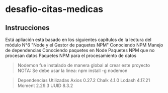 # desafio-citas-medicas

## Instrucciones
  
  
Está apliación está basado en los siguientes capítulos de la lectura del módulo N°6 "Node y el Gestor de paquetes NPM"
Conociendo NPM 
Manejo de dependencias 
Conociendo paquetes en Node 
Paquetes NPM que no procesan datos 
Paquetes NPM para el procesamiento de datos 

>  Nodemon fue instalado de manera global al crear este proyecto 
>  NOTA: Se debe usar la linea: npm install -g nodemon 

> Dependencias Utilizadas 
> Axios 0.27.2 
> Chalk 4.1.0 
> Lodash 4.17.21 
> Moment 2.29.3 
> UUID 8.3.2


